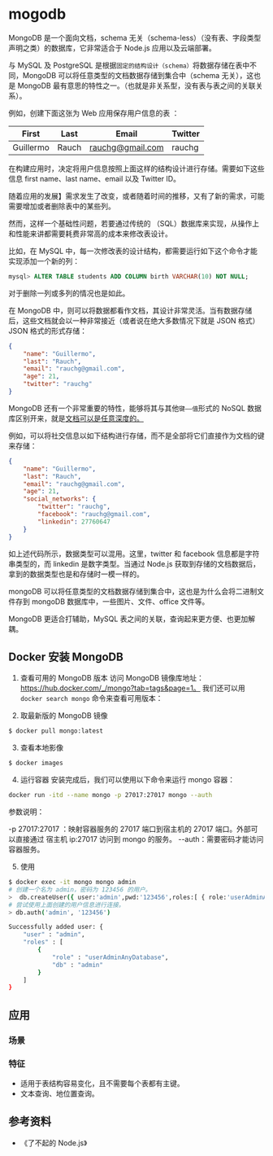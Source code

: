 # mogodb 

MongoDB 是一个面向文档，schema 无关（schema-less）（没有表、字段类型声明之类）的数据库，它非常适合于 Node.js 应用以及云端部署。

与 MySQL 及 PostgreSQL 是根据`固定的结构设计（schema）`将数据存储在表中不同，MongoDB 可以将任意类型的文档数据存储到集合中（schema 无关），这也是 MongoDB 最有意思的特性之一。（也就是非关系型，没有表与表之间的关联关系）。

例如，创建下面这张为 Web 应用保存用户信息的表 ：

|First|Last|Email|Twitter|
|--|--|--|--|
|Guillermo|Rauch|rauchg@gmail.com|rauchg|

在构建应用时，决定将用户信息按照上面这样的结构设计进行存储。需要如下这些信息 first name、last name、email 以及 Twitter ID。

随着应用的发展】需求发生了改变，或者随着时间的推移，又有了新的需求，可能需要增加或者删除表中的某些列。

然而，这样一个基础性问题，若要通过传统的 （SQL）数据库来实现，从操作上和性能来讲都需要耗费非常高的成本来修改表设计。

比如，在 MySQL 中，每一次修改表的设计结构，都需要运行如下这个命令才能实现添加一个新的列：

```sql
mysql> ALTER TABLE students ADD COLUMN birth VARCHAR(10) NOT NULL;
```

对于删除一列或多列的情况也是如此。

在 MongoDB 中，则可以将数据都看作文档，其设计非常灵活。当有数据存储后，这些文档就会以一种非常接近（或者说在绝大多数情况下就是 JSON 格式）JSON 格式的形式存储：

```json
{
	"name": "Guillermo",
	"last": "Rauch",
	"email": "rauchg@gmail.com",
	"age": 21,
	"twitter": "rauchg"
}
```

MongoDB 还有一个非常重要的特性，能够将其与其他`键——值`形式的 NoSQL 数据库区别开来，就是<u>文档可以是任意深度的。</u>

例如，可以将社交信息以如下结构进行存储，而不是全部将它们直接作为文档的键来存储：

```json
{
	"name": "Guillermo",
	"last": "Rauch",
	"email": "rauchg@gmail.com",
	"age": 21,
	"social_networks": {
		"twitter": "rauchg",
		"facebook": "rauchg@gmail.com",
		"linkedin": 27760647
	}
}
```

如上述代码所示，数据类型可以混用。这里，twitter 和 facebook 信息都是字符串类型的，而 linkedin 是数字类型。当通过 Node.js 获取到存储的文档数据后，拿到的数据类型也是和存储时一模一样的。

mongoDB 可以将任意类型的文档数据存储到集合中，这也是为什么会将二进制文件存到 mongoDB 数据库中，一些图片、文件、office 文件等。

MongoDB 更适合打辅助，MySQL 表之间的关联，查询起来更方便、也更加解耦。

## Docker 安装 MongoDB

1. 查看可用的 MongoDB 版本
访问 MongoDB 镜像库地址： https://hub.docker.com/_/mongo?tab=tags&page=1。
我们还可以用 `docker search mongo` 命令来查看可用版本：

2. 取最新版的 MongoDB 镜像

```bash
$ docker pull mongo:latest
```

3. 查看本地影像

```bash
$ docker images
```

4. 运行容器
安装完成后，我们可以使用以下命令来运行 mongo 容器：

```bash
docker run -itd --name mongo -p 27017:27017 mongo --auth
```
参数说明：

-p 27017:27017 ：映射容器服务的 27017 端口到宿主机的 27017 端口。外部可以直接通过 宿主机 ip:27017 访问到 mongo 的服务。
--auth：需要密码才能访问容器服务。

5. 使用
  
```bash
$ docker exec -it mongo mongo admin
# 创建一个名为 admin，密码为 123456 的用户。
>  db.createUser({ user:'admin',pwd:'123456',roles:[ { role:'userAdminAnyDatabase', db: 'admin'}]});
# 尝试使用上面创建的用户信息进行连接。
> db.auth('admin', '123456')
```
```bash
Successfully added user: {
	"user" : "admin",
	"roles" : [
		{
			"role" : "userAdminAnyDatabase",
			"db" : "admin"
		}
	]
}
```

## 应用

### 场景

### 特征

- 适用于表结构容易变化，且不需要每个表都有主键。
- 文本查询、地位置查询。

## 参考资料

- 《了不起的 Node.js》
